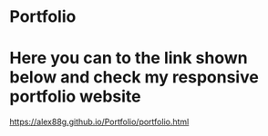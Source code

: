 # Portfolio

# Here you can to the link shown below and check my responsive portfolio website

https://alex88g.github.io/Portfolio/portfolio.html
